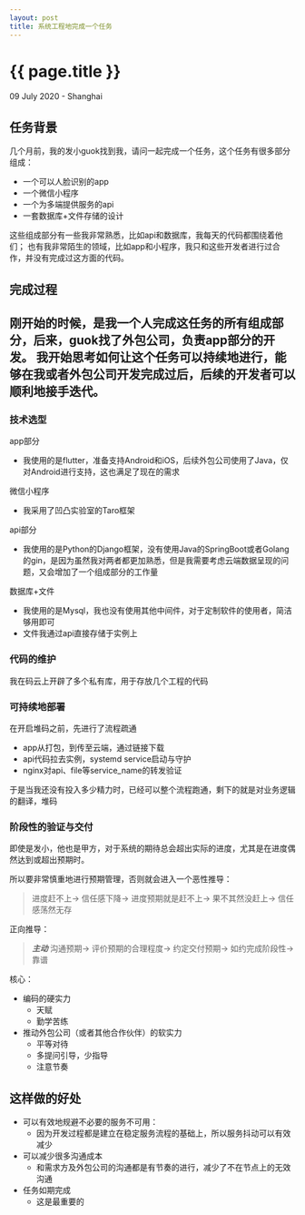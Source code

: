 ```yaml
---
layout: post
title: 系统工程地完成一个任务
---
```


{{ page.title }}
================

<p class="meta">09 July 2020 - Shanghai</p>

##  任务背景
几个月前，我的发小guok找到我，请问一起完成一个任务，这个任务有很多部分组成：
- 一个可以人脸识别的app
- 一个微信小程序
- 一个为多端提供服务的api
- 一套数据库+文件存储的设计

这些组成部分有一些我非常熟悉，比如api和数据库，我每天的代码都围绕着他们；
也有我非常陌生的领域，比如app和小程序，我只和这些开发者进行过合作，并没有完成过这方面的代码。

##  完成过程
刚开始的时候，是我一个人完成这任务的所有组成部分，后来，guok找了外包公司，负责app部分的开发。
我开始思考如何让这个任务可以持续地进行，能够在我或者外包公司开发完成过后，后续的开发者可以顺利地接手迭代。
---
### 技术选型
app部分
- 我使用的是flutter，准备支持Android和iOS，后续外包公司使用了Java，仅对Android进行支持，这也满足了现在的需求

微信小程序
- 我采用了凹凸实验室的Taro框架

api部分
- 我使用的是Python的Django框架，没有使用Java的SpringBoot或者Golang的gin，是因为虽然我对两者都更加熟悉，但是我需要考虑云端数据呈现的问题，又会增加了一个组成部分的工作量

数据库+文件
- 我使用的是Mysql，我也没有使用其他中间件，对于定制软件的使用者，简洁够用即可
- 文件我通过api直接存储于实例上

### 代码的维护
我在码云上开辟了多个私有库，用于存放几个工程的代码

### 可持续地部署
在开启堆码之前，先进行了流程疏通
- app从打包，到传至云端，通过链接下载
- api代码拉去实例，systemd service启动与守护
- nginx对api、file等service_name的转发验证

于是当我还没有投入多少精力时，已经可以整个流程跑通，剩下的就是对业务逻辑的翻译，堆码

### 阶段性的验证与交付
即使是发小，他也是甲方，对于系统的期待总会超出实际的进度，尤其是在进度偶然达到或超出预期时。

所以要非常慎重地进行预期管理，否则就会进入一个恶性推导：
>
>进度赶不上-> 信任感下降-> 进度预期就是赶不上-> 果不其然没赶上-> 信任感荡然无存
>
正向推导：
>
> ***主动*** 沟通预期-> 评价预期的合理程度-> 约定交付预期-> 如约完成阶段性-> 靠谱
>
核心：
- 编码的硬实力
    - 天赋
    - 勤学苦练
- 推动外包公司（或者其他合作伙伴）的软实力
    - 平等对待
    - 多提问引导，少指导
    - 注意节奏

##  这样做的好处
- 可以有效地规避不必要的服务不可用：
    - 因为开发过程都是建立在稳定服务流程的基础上，所以服务抖动可以有效减少
- 可以减少很多沟通成本
    - 和需求方及外包公司的沟通都是有节奏的进行，减少了不在节点上的无效沟通
- 任务如期完成
    - 这是最重要的
